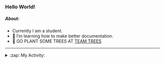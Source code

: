### Hello World!

##### About:
- Currently I am a student.
- 🌱 I’m learning how to make better documentation.
- 🌱 GO PLANT SOME TREES AT [TEAM TREES](https://teamtrees.org/)

---
<details>
  <summary>:zap: My Activity:</summary>
  
<!--START_SECTION:waka-->
![Code Time](http://img.shields.io/badge/Code%20Time-1%2C142%20hrs%2033%20mins-blue)

**I'm a Night 🦉** 

```text
🌞 Morning                1523 commits        ██░░░░░░░░░░░░░░░░░░░░░░░   09.50 % 
🌆 Daytime                5596 commits        █████████░░░░░░░░░░░░░░░░   34.91 % 
🌃 Evening                4597 commits        ███████░░░░░░░░░░░░░░░░░░   28.68 % 
🌙 Night                  4312 commits        ███████░░░░░░░░░░░░░░░░░░   26.90 % 
```
📅 **I'm Most Productive on Wednesday** 

```text
Monday                   2372 commits        ████░░░░░░░░░░░░░░░░░░░░░   14.80 % 
Tuesday                  2121 commits        ███░░░░░░░░░░░░░░░░░░░░░░   13.23 % 
Wednesday                3704 commits        ██████░░░░░░░░░░░░░░░░░░░   23.11 % 
Thursday                 2025 commits        ███░░░░░░░░░░░░░░░░░░░░░░   12.63 % 
Friday                   1565 commits        ██░░░░░░░░░░░░░░░░░░░░░░░   09.76 % 
Saturday                 1419 commits        ██░░░░░░░░░░░░░░░░░░░░░░░   08.85 % 
Sunday                   2822 commits        ████░░░░░░░░░░░░░░░░░░░░░   17.61 % 
```


📊 **This Week I Spent My Time On** 

```text
🔥 Editors: 
VS Code                  6 hrs 21 mins       █████████████████████████   100.00 % 

🐱‍💻 Projects: 
giveth-dapps-v2          3 hrs 33 mins       ██████████████░░░░░░░░░░░   55.98 % 
praise                   2 hrs 30 mins       ██████████░░░░░░░░░░░░░░░   39.41 % 
impact-graph             17 mins             █░░░░░░░░░░░░░░░░░░░░░░░░   04.61 % 
```


 Last Updated on 29/06/2023 11:10:05 UTC
<!--END_SECTION:waka-->
</details>
